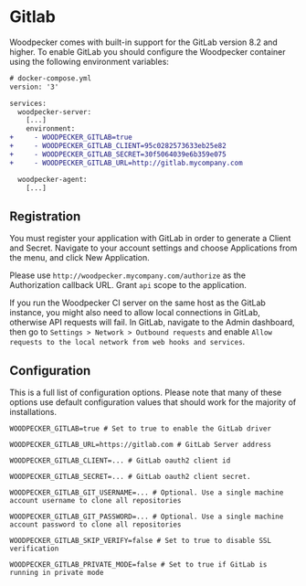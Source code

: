 # Gitlab

Woodpecker comes with built-in support for the GitLab version 8.2 and higher. To enable GitLab you should configure the Woodpecker container using the following environment variables:

```diff
# docker-compose.yml
version: '3'

services:
  woodpecker-server:
    [...]
    environment:
+     - WOODPECKER_GITLAB=true
+     - WOODPECKER_GITLAB_CLIENT=95c0282573633eb25e82
+     - WOODPECKER_GITLAB_SECRET=30f5064039e6b359e075
+     - WOODPECKER_GITLAB_URL=http://gitlab.mycompany.com

  woodpecker-agent:
    [...]
```

## Registration

You must register your application with GitLab in order to generate a Client and Secret. Navigate to your account settings and choose Applications from the menu, and click New Application.

Please use `http://woodpecker.mycompany.com/authorize` as the Authorization callback URL. Grant `api` scope to the application.

If you run the Woodpecker CI server on the same host as the GitLab instance, you might also need to allow local connections in GitLab, otherwise API requests will fail. In GitLab, navigate to the Admin dashboard, then go to `Settings > Network > Outbound requests` and enable `Allow requests to the local network from web hooks and services`.

## Configuration

This is a full list of configuration options. Please note that many of these options use default configuration values that should work for the majority of installations.

```shell
WOODPECKER_GITLAB=true # Set to true to enable the GitLab driver

WOODPECKER_GITLAB_URL=https://gitlab.com # GitLab Server address

WOODPECKER_GITLAB_CLIENT=... # GitLab oauth2 client id

WOODPECKER_GITLAB_SECRET=... # GitLab oauth2 client secret.

WOODPECKER_GITLAB_GIT_USERNAME=... # Optional. Use a single machine account username to clone all repositories

WOODPECKER_GITLAB_GIT_PASSWORD=... # Optional. Use a single machine account password to clone all repositories

WOODPECKER_GITLAB_SKIP_VERIFY=false # Set to true to disable SSL verification

WOODPECKER_GITLAB_PRIVATE_MODE=false # Set to true if GitLab is running in private mode
```
